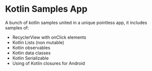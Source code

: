 # Kotlin Samples App

A bunch of kotlin samples united in a unique pointless app,
it includes samples of:

* RecyclerView with onClick elements
* Kotlin Lists (non mutable)
* Kotlin observables
* Kotlin data classes
* Kotlin Serializable
* Using of Kotlin closures for Android

